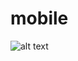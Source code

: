 # mobile

![alt text](https://drive.google.com/file/d/12HdM4kzlpFp1F4727B30Hl5PR3289O8y/view?usp=sharing)

